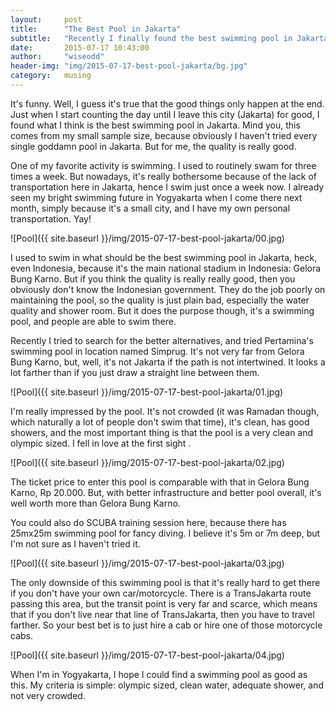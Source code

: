 ```yaml
---
layout:     post
title:      "The Best Pool in Jakarta"
subtitle:   "Recently I finally found the best swimming pool in Jakarta. Which one is it? Well, read on!"
date:       2015-07-17 10:43:00
author:     "wiseodd"
header-img: "img/2015-07-17-best-pool-jakarta/bg.jpg"
category:   musing
---
```


It's funny. Well, I guess it's true that the good things only happen at the end. Just when I start counting the day until I leave this city (Jakarta) for good, I found what I think is the best swimming pool in Jakarta.  Mind you, this comes from my small sample size, because obviously I haven't tried every single goddamn pool in Jakarta. But for me, the quality is really good.

One of my favorite activity is swimming. I used to routinely swam for three times a week. But nowadays, it's really bothersome because of the lack of transportation here in Jakarta, hence I swim just once a week now. I already seen my bright swimming future in Yogyakarta when I come there next month, simply because it's a small city, and I have my own personal transportation. Yay!

![Pool]({{ site.baseurl }}/img/2015-07-17-best-pool-jakarta/00.jpg)

I used to swim in what should be the best swimming pool in Jakarta, heck, even Indonesia, because it's the main national stadium in Indonesia: Gelora Bung Karno. But if you think the quality is really really good, then you obviously don't know the Indonesian government. They do the job poorly on maintaining the pool, so the quality is just plain bad, especially the water quality and shower room. But it does the purpose though, it's a swimming pool, and people are able to swim there.

Recently I tried to search for the better alternatives, and tried Pertamina's swimming pool in location named Simprug. It's not very far from Gelora Bung Karno, but, well, it's not Jakarta if the path is not intertwined. It looks a lot farther than if you just draw a straight line between them.

![Pool]({{ site.baseurl }}/img/2015-07-17-best-pool-jakarta/01.jpg)

I'm really impressed by the pool. It's not crowded (it was Ramadan though, which naturally a lot of people don't swim that time), it's clean, has good showers, and the most important thing is that the pool is a very clean and olympic sized. I fell in love at the first sight .

![Pool]({{ site.baseurl }}/img/2015-07-17-best-pool-jakarta/02.jpg)

The ticket price to enter this pool is comparable with that in Gelora Bung Karno, Rp 20.000. But, with better infrastructure and better pool overall, it's well worth more than Gelora Bung Karno.

You could also do SCUBA training session here, because there has 25mx25m swimming pool for fancy diving. I believe it's 5m or 7m deep, but I'm not sure as I haven't tried it.

![Pool]({{ site.baseurl }}/img/2015-07-17-best-pool-jakarta/03.jpg)

The only downside of this swimming pool is that it's really hard to get there if you don't have your own car/motorcycle. There is a TransJakarta route passing this area, but the transit point is very far and scarce, which means that if you don't live near that line of TransJakarta, then you have to travel farther. So your best bet is to just hire a cab or hire one of those motorcycle cabs.

![Pool]({{ site.baseurl }}/img/2015-07-17-best-pool-jakarta/04.jpg)

When I'm in Yogyakarta, I hope I could find a swimming pool as good as this. My criteria is simple: olympic sized, clean water, adequate shower, and not very crowded.

